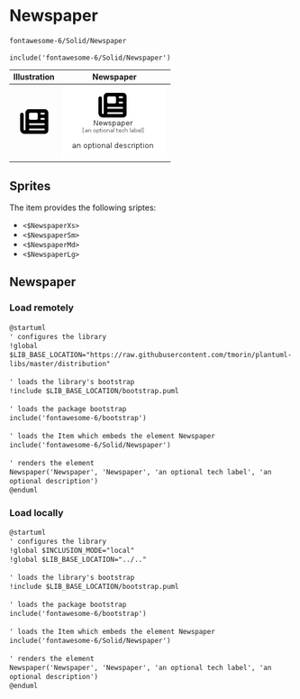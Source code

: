 # Newspaper


```text
fontawesome-6/Solid/Newspaper
```

```text
include('fontawesome-6/Solid/Newspaper')
```



| Illustration | Newspaper |
| :---: | :---: |
| ![illustration for Illustration](../../fontawesome-6/Solid/Newspaper.png) | ![illustration for Newspaper](../../fontawesome-6/Solid/Newspaper.Local.png) |



## Sprites
The item provides the following sriptes:

- `<$NewspaperXs>`
- `<$NewspaperSm>`
- `<$NewspaperMd>`
- `<$NewspaperLg>`





## Newspaper

### Load remotely
```plantuml
@startuml
' configures the library
!global $LIB_BASE_LOCATION="https://raw.githubusercontent.com/tmorin/plantuml-libs/master/distribution"

' loads the library's bootstrap
!include $LIB_BASE_LOCATION/bootstrap.puml

' loads the package bootstrap
include('fontawesome-6/bootstrap')

' loads the Item which embeds the element Newspaper
include('fontawesome-6/Solid/Newspaper')

' renders the element
Newspaper('Newspaper', 'Newspaper', 'an optional tech label', 'an optional description')
@enduml
```

### Load locally
```plantuml
@startuml
' configures the library
!global $INCLUSION_MODE="local"
!global $LIB_BASE_LOCATION="../.."

' loads the library's bootstrap
!include $LIB_BASE_LOCATION/bootstrap.puml

' loads the package bootstrap
include('fontawesome-6/bootstrap')

' loads the Item which embeds the element Newspaper
include('fontawesome-6/Solid/Newspaper')

' renders the element
Newspaper('Newspaper', 'Newspaper', 'an optional tech label', 'an optional description')
@enduml
```

